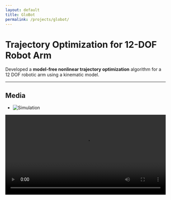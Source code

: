 ```yaml
---
layout: default
title: GloBot
permalink: /projects/globot/
---
```

# Trajectory Optimization for 12-DOF Robot Arm

Developed a **model-free nonlinear trajectory optimization** algorithm for a 12 DOF robotic arm using a kinematic model.

---

## Media
- ![Simulation](/assets/images/proj1-sim.gif)

<video width="100%" controls>
  <source src="/assets/videos/proj1.mp4" type="video/mp4">
</video>
